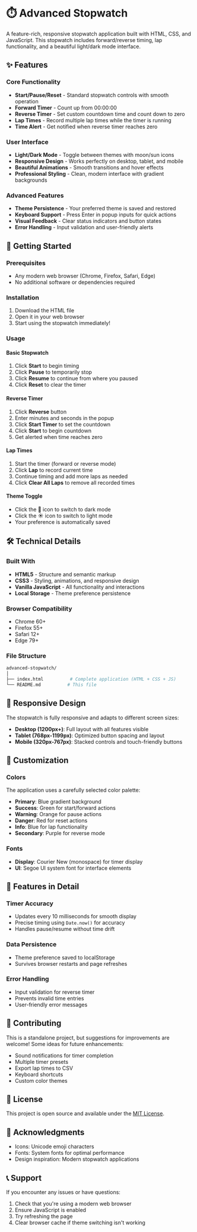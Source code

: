 # ⏱️ Advanced Stopwatch

A feature-rich, responsive stopwatch application built with HTML, CSS, and JavaScript. This stopwatch includes forward/reverse timing, lap functionality, and a beautiful light/dark mode interface.

## ✨ Features

### Core Functionality
- **Start/Pause/Reset** - Standard stopwatch controls with smooth operation
- **Forward Timer** - Count up from 00:00:00
- **Reverse Timer** - Set custom countdown time and count down to zero
- **Lap Times** - Record multiple lap times while the timer is running
- **Time Alert** - Get notified when reverse timer reaches zero

### User Interface
- **Light/Dark Mode** - Toggle between themes with moon/sun icons
- **Responsive Design** - Works perfectly on desktop, tablet, and mobile
- **Beautiful Animations** - Smooth transitions and hover effects
- **Professional Styling** - Clean, modern interface with gradient backgrounds

### Advanced Features
- **Theme Persistence** - Your preferred theme is saved and restored
- **Keyboard Support** - Press Enter in popup inputs for quick actions
- **Visual Feedback** - Clear status indicators and button states
- **Error Handling** - Input validation and user-friendly alerts

## 🚀 Getting Started

### Prerequisites
- Any modern web browser (Chrome, Firefox, Safari, Edge)
- No additional software or dependencies required

### Installation
1. Download the HTML file
2. Open it in your web browser
3. Start using the stopwatch immediately!

### Usage

#### Basic Stopwatch
1. Click **Start** to begin timing
2. Click **Pause** to temporarily stop
3. Click **Resume** to continue from where you paused
4. Click **Reset** to clear the timer

#### Reverse Timer
1. Click **Reverse** button
2. Enter minutes and seconds in the popup
3. Click **Start Timer** to set the countdown
4. Click **Start** to begin countdown
5. Get alerted when time reaches zero

#### Lap Times
1. Start the timer (forward or reverse mode)
2. Click **Lap** to record current time
3. Continue timing and add more laps as needed
4. Click **Clear All Laps** to remove all recorded times

#### Theme Toggle
- Click the **🌙** icon to switch to dark mode
- Click the **☀️** icon to switch to light mode
- Your preference is automatically saved

## 🛠️ Technical Details

### Built With
- **HTML5** - Structure and semantic markup
- **CSS3** - Styling, animations, and responsive design
- **Vanilla JavaScript** - All functionality and interactions
- **Local Storage** - Theme preference persistence

### Browser Compatibility
- Chrome 60+
- Firefox 55+
- Safari 12+
- Edge 79+

### File Structure
```bash
advanced-stopwatch/
│
├── index.html          # Complete application (HTML + CSS + JS)
└── README.md          # This file
```

## 📱 Responsive Design

The stopwatch is fully responsive and adapts to different screen sizes:

- **Desktop (1200px+)**: Full layout with all features visible
- **Tablet (768px-1199px)**: Optimized button spacing and layout
- **Mobile (320px-767px)**: Stacked controls and touch-friendly buttons

## 🎨 Customization

### Colors
The application uses a carefully selected color palette:
- **Primary**: Blue gradient background
- **Success**: Green for start/forward actions
- **Warning**: Orange for pause actions
- **Danger**: Red for reset actions
- **Info**: Blue for lap functionality
- **Secondary**: Purple for reverse mode

### Fonts
- **Display**: Courier New (monospace) for timer display
- **UI**: Segoe UI system font for interface elements

## 🔧 Features in Detail

### Timer Accuracy
- Updates every 10 milliseconds for smooth display
- Precise timing using `Date.now()` for accuracy
- Handles pause/resume without time drift

### Data Persistence
- Theme preference saved to localStorage
- Survives browser restarts and page refreshes

### Error Handling
- Input validation for reverse timer
- Prevents invalid time entries
- User-friendly error messages

## 🤝 Contributing

This is a standalone project, but suggestions for improvements are welcome! Some ideas for future enhancements:

- Sound notifications for timer completion
- Multiple timer presets
- Export lap times to CSV
- Keyboard shortcuts
- Custom color themes

## 📄 License

This project is open source and available under the [MIT License](https://opensource.org/licenses/MIT).

## 🙏 Acknowledgments

- Icons: Unicode emoji characters
- Fonts: System fonts for optimal performance
- Design inspiration: Modern stopwatch applications

## 📞 Support

If you encounter any issues or have questions:
1. Check that you're using a modern web browser
2. Ensure JavaScript is enabled
3. Try refreshing the page
4. Clear browser cache if theme switching isn't working